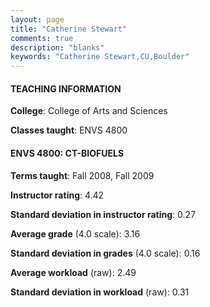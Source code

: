 ```yaml
---
layout: page
title: "Catherine Stewart" 
comments: true
description: "blanks"
keywords: "Catherine Stewart,CU,Boulder"
---
```

<head>
<script src="https://ajax.googleapis.com/ajax/libs/jquery/2.1.3/jquery.min.js"></script>
<script src="https://dl.dropboxusercontent.com/s/pc42nxpaw1ea4o9/highcharts.js?dl=0"></script>
<!-- <script src="../assets/js/highcharts.js"></script> -->
<style type="text/css">@font-face {
	font-family: "Bebas Neue";
	src: url(https://www.filehosting.org/file/details/544349/BebasNeue Regular.otf) format("opentype");
	}
	h1.Bebas { 
		font-family: "Bebas Neue", Verdana, Tahoma;
	}
</style>
</head>
	   
#### TEACHING INFORMATION

**College**: College of Arts and Sciences

**Classes taught**: ENVS 4800

#### ENVS 4800: CT-BIOFUELS

**Terms taught**: Fall 2008, Fall 2009

**Instructor rating**: 4.42

**Standard deviation in instructor rating**: 0.27

**Average grade** (4.0 scale): 3.16

**Standard deviation in grades** (4.0 scale): 0.16

**Average workload** (raw): 2.49

**Standard deviation in workload** (raw): 0.31

